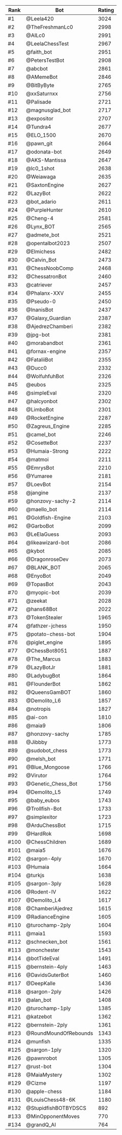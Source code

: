 Rank|Bot|Rating
---|---|---
#1|@Leela420|3024
#2|@TheFreshmanLc0|2998
#3|@AILc0|2991
#4|@LeelaChessTest|2967
#5|@faith_bot|2951
#6|@PetersTestBot|2908
#7|@abcbot|2861
#8|@AMemeBot|2846
#9|@BitByByte|2765
#10|@xxSaturnxx|2756
#11|@Palisade|2721
#12|@magnusglad_bot|2717
#13|@expositor|2707
#14|@Tundra4|2677
#15|@ELO_1500|2670
#16|@pawn_git|2664
#17|@odonata-bot|2649
#18|@AKS-Mantissa|2647
#19|@lc0_1shot|2638
#20|@Weiawaga|2635
#21|@SaxtonEngine|2627
#22|@LazyBot|2622
#23|@bot_adario|2611
#24|@PurpleHunter|2610
#25|@Cheng-4|2581
#26|@Lynx_BOT|2565
#27|@admete_bot|2521
#28|@opentalbot2023|2507
#29|@Elmichess|2482
#30|@Calvin_Bot|2473
#31|@ChessNoobComp|2468
#32|@ChessatronBot|2460
#33|@catriever|2457
#34|@Phalanx-XXV|2455
#35|@Pseudo-0|2450
#36|@InanisBot|2437
#37|@Galaxy_Guardian|2387
#38|@AjedrezChamberi|2382
#39|@jpg-bot|2381
#40|@morabandbot|2361
#41|@fornax-engine|2357
#42|@FataliiBot|2355
#43|@Ducc0|2332
#44|@WolfuhfuhBot|2326
#45|@eubos|2325
#46|@simpleEval|2320
#47|@halcyonbot|2302
#48|@LimboBot|2301
#49|@RocketEngine|2287
#50|@Zagreus_Engine|2285
#51|@camel_bot|2246
#52|@CosetteBot|2237
#53|@Humaia-Strong|2222
#54|@matmoi|2211
#55|@EmrysBot|2210
#56|@Yumaree|2181
#57|@LoevBot|2154
#58|@jangine|2137
#59|@honzovy-sachy-2|2114
#60|@maello_bot|2114
#61|@Goldfish-Engine|2103
#62|@GarboBot|2099
#63|@LeElaGuess|2093
#64|@likeawizard-bot|2086
#65|@kybot|2085
#66|@DragonroseDev|2073
#67|@BLANK_BOT|2065
#68|@EnyoBot|2049
#69|@TopasBot|2043
#70|@myopic-bot|2039
#71|@zeekat|2028
#72|@hans68Bot|2022
#73|@TokenStealer|1965
#74|@fathzer-jchess|1950
#75|@potato-chess-bot|1904
#76|@piglet_engine|1895
#77|@ChessBot8051|1887
#78|@The_Marcus|1883
#79|@LazyBotJr|1881
#80|@LadybugBot|1864
#81|@FlounderBot|1862
#82|@QueensGamBOT|1860
#83|@Demolito_L6|1857
#84|@notropis|1827
#85|@ai-con|1810
#86|@maia9|1806
#87|@honzovy-sachy|1785
#88|@Jibbby|1773
#89|@sudobot_chess|1773
#90|@melsh_bot|1771
#91|@Blue_Mongoose|1766
#92|@Virutor|1764
#93|@Genetic_Chess_Bot|1756
#94|@Demolito_L5|1749
#95|@baby_eubos|1743
#96|@Trollfish-Bot|1733
#97|@simplexitor|1723
#98|@ArduChessBot|1715
#99|@HardRok|1698
#100|@ChessChildren|1689
#101|@maia5|1676
#102|@sargon-4ply|1670
#103|@Humaia|1664
#104|@turkjs|1638
#105|@sargon-3ply|1628
#106|@Rodent-IV|1622
#107|@Demolito_L4|1617
#108|@ChamberiAjedrez|1615
#109|@RadianceEngine|1605
#110|@turochamp-2ply|1604
#111|@maia1|1593
#112|@schnecken_bot|1561
#113|@monchester|1543
#114|@botTideEval|1491
#115|@bernstein-4ply|1463
#116|@DavidsGuterBot|1460
#117|@DeepKalle|1436
#118|@sargon-2ply|1426
#119|@alan_bot|1408
#120|@turochamp-1ply|1385
#121|@katzebot|1362
#122|@bernstein-2ply|1361
#123|@RoundMoundOfRebounds|1343
#124|@munfish|1335
#125|@sargon-1ply|1320
#126|@pawnrobot|1305
#127|@rust-bot|1304
#128|@MaiaMystery|1302
#129|@Cizme|1197
#130|@apple-chess|1184
#131|@LouisChess48-6K|1180
#132|@StupidfishBOTBYDSCS|892
#133|@MinOpponentMoves|770
#134|@grandQ_AI|764
